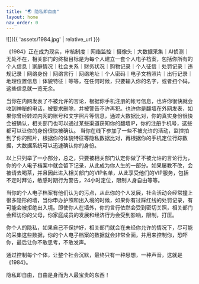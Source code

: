 ```yaml
---
title: "🌏 隐私即自由"
layout: home
nav_order: 0
---
```


![]({{ 'assets/1984.jpg' | relative_url }})

《1984》正在成为现实，审核制度｜网络监控｜摄像头｜大数据采集｜AI侦测｜无处不在，相关部门的终极目标是为每个人建立一套个人电子档案，包括你所有的个人信息｜家庭情况｜社会关系｜财务状况｜购物记录｜个人征信｜处罚记录｜违规记录｜网络身份｜网络言行｜网络地址｜个人密码｜电子文档照片｜出行记录｜地理位置信息｜体貌特征｜等等，在任何时候，只要输入你的名字，或者扫个码，这些信息就一览无余。

当你在内网发表了不被允许的言论，根据你手机注册的帐号信息，也许你很快就会收到神秘的电话，被要求删除，并被警告不许再犯。也许你是翻墙在外网发表，如果你曾经转过内网的账号和文字照片等信息，通过大数据比对，你的真实身份很快会被确认，相关部门也可以通过某些渠道获知你的翻墙IP，你的注册手机号，这些都可以让你的身份很快被确认。 当你在线下参加了一些不被允许的活动，监控拍到了你的照片，根据你的体貌特征等隐私数据比对，再根据你的手机定位行踪数据，大数据系统可以迅速确认你的身份。

以上只列举了一小部分，总之，只要被相关部门认定你做了不被允许的言论行为，你的个人电子档案中就会留下记录，从此成为你人生的一部分。如果屡教不改，会被请去喝茶，并且因此进入相关部门的VIP名单，从此享受他们的VIP服务，包括不定时拜访，敏感时期行为警告，24小时定位，限制人身自由等等。

当你的个人电子档案有他们认为的污点，从此你的个人发展，社会活动会经常撞上很多隐形的墙，当你申办护照和出入境的时候，如果你有过踩红线的处罚记录，有可能会被拒绝出入境。即使你人在墙外，你的言行依然会受到密切关照，相关部门会拜访你的父母，你家庭成员的发展和经济行为会受到影响，限制，打压。

你个人的隐私，如果自己不保护好，相关部门就会在未经你允许的情况下，尽可能的采集这些数据，你的个人电子档案的数据就会非常全面，并用来控制你，恐吓你，最后让你不敢思考，不敢发声。

通过控制每个个体，让整个社会沉默，最终只有一种思想，一种声音，这就是《1984》。

隐私即自由，自由是身而为人最宝贵的东西！
